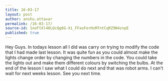 ```yaml
---
title: 16-03-17
layout: post
author: anshu.attavar
permalink: /16-03-17/
source-id: 1noFtXl40LQcQg6G-Xi_FFaoFerHsM7ntCqRZ9N4znpE
published: true
---
```

 Hey Guys. In  todays lesson all I did was carry on trying to modify the code that I had made last lesson. It was quite fun as you could almost make the lights change order by changing the numbers in the code. You could take the lights out and make them different colours by switching the bulbs. At the end of the lesson I saw what I could do next and that was robot arms. I can't wait for next weeks lesson. See you next time.

